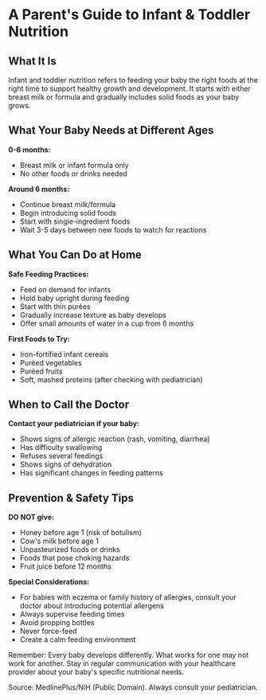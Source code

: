 # A Parent's Guide to Infant & Toddler Nutrition

## What It Is
Infant and toddler nutrition refers to feeding your baby the right foods at the right time to support healthy growth and development. It starts with either breast milk or formula and gradually includes solid foods as your baby grows.

## What Your Baby Needs at Different Ages
**0-6 months:**
- Breast milk or infant formula only
- No other foods or drinks needed

**Around 6 months:**
- Continue breast milk/formula
- Begin introducing solid foods
- Start with single-ingredient foods
- Wait 3-5 days between new foods to watch for reactions

## What You Can Do at Home
**Safe Feeding Practices:**
- Feed on demand for infants
- Hold baby upright during feeding
- Start with thin purées
- Gradually increase texture as baby develops
- Offer small amounts of water in a cup from 6 months

**First Foods to Try:**
- Iron-fortified infant cereals
- Puréed vegetables
- Puréed fruits
- Soft, mashed proteins (after checking with pediatrician)

## When to Call the Doctor
**Contact your pediatrician if your baby:**
- Shows signs of allergic reaction (rash, vomiting, diarrhea)
- Has difficulty swallowing
- Refuses several feedings
- Shows signs of dehydration
- Has significant changes in feeding patterns

## Prevention & Safety Tips
**DO NOT give:**
- Honey before age 1 (risk of botulism)
- Cow's milk before age 1
- Unpasteurized foods or drinks
- Foods that pose choking hazards
- Fruit juice before 12 months

**Special Considerations:**
- For babies with eczema or family history of allergies, consult your doctor about introducing potential allergens
- Always supervise feeding times
- Avoid propping bottles
- Never force-feed
- Create a calm feeding environment

Remember: Every baby develops differently. What works for one may not work for another. Stay in regular communication with your healthcare provider about your baby's specific nutritional needs.

Source: MedlinePlus/NIH (Public Domain). Always consult your pediatrician.